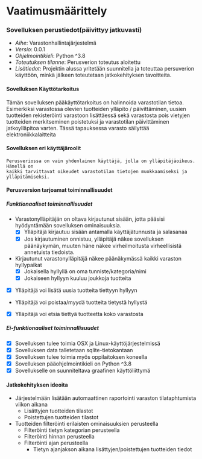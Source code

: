 # Vaatimusmäärittely

### Sovelluksen perustiedot(päivittyy jatkuvasti)
 - *Aihe*: Varastonhallintajärjestelmä
 - *Versio*: 0.0.1
 - *Ohjelmointikieli*: Python ^3.8
 - *Toteutuksen tilanne*: Perusverion toteutus aloitettu
 - *Lisätiedot*: Projektin alussa yritetään suunnitella ja toteuttaa persuverion
		 käyttöön, minkä jälkeen toteutetaan jatkokehityksen tavoitteita. 
#### Sovelluksen Käyttötarkoitus
  Tämän sovelluksen pääkäyttötarkoitus on halinnoida varastotilan tietoa. Esimerkiksi 
	varastossa olevien tuotteiden ylläpito / päivittäminen, uusien tuotteiden rekisteröinti
	varastoon lisättäessä sekä varastosta pois vietyjen tuotteiden merkitseminen poistetuksi
	ja varastotilan päivittäminen jatkoylläpitoa varten.
  Tässä tapauksessa varasto säilyttää elektroniikkalaitteita

#### Sovelluksen eri käyttäjäroolit
	Perusveriossa on vain yhdenlainen käyttäjä, jolla on ylläpitäjäoikeus. Hänellä on
	kaikki tarvittavat oikeudet varastotilan tietojen muokkaamiseksi ja ylläpitämiseksi.

#### Perusversion tarjoamat toiminnallisuudet
##### Funktionaaliset toiminnallisuudet	
- Varastonylläpitäjän on oltava kirjautunut sisään, jotta pääsisi hyödyntämään
 sovelluksen ominaisuuksia.
  - [x] Ylläpitäjä kirjautuu sisään antamalla käyttäjätunnusta ja salasanaa
  - [x] Jos kirjautuminen onnistuu, ylläpitäjä näkee sovelluksen päänäykymän, muuten
	häne näkee virheilmoitusta virheellisistä annetuista tiedoista.

- Kirjautunut varastonylläpitäjä näkee päänäkymässä kaikki varaston hyllypaikat
  - [x] Jokaisella hyllyllä on oma tunniste/kategoria/nimi
  - [x] Jokaiseen hyllyyn kuuluu joukkoja tuotteita
- [x] Ylläpitäjä voi lisätä uusia tuotteita tiettyyn hyllyyn
- Ylläpitäjä voi poistaa/myydä tuotteita tietystä hyllystä
- [x] Ylläpitäjä voi etsia tiettyä tuotteetta koko varastosta

##### Ei-funktionaaliset toiminnallisuudet
- [x] Sovelluksen tulee toimia OSX ja Linux-käyttöjärjestelmissä
- [x] Sovelluksen data talletetaan sqlite-tietokantaan
- [x] Sovelluksen tulee toimia myös oppilaitoksen koneella
- [x] Sovelluksen pääohjelmointikieli on Python ^3.8
- [x] Sovellukselle on suunniteltava graafinen käyttöliittymä

#### Jatkokehityksen ideoita
- Järjestelmään lisätään automaattinen raportointi varaston tilataphtumista viikon aikana
  - Lisättyjen tuotteiden tilastot
  - Poistettujen tuotteiden tilastot
- Tuotteiden filteröinti erilaisten ominaisuuksien perusteella
  - Filteröinti tietyn kategorian perusteella
  - Filteröinti hinnan perusteella
  - Filteröinti ajan perusteella
    - Tietyn ajanjakson aikana lisättyjen/poistettujen tuotteiden tiedot

